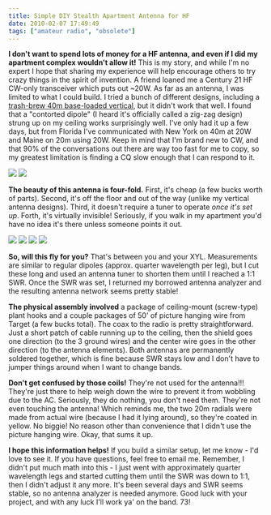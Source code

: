 ```yaml
---
title: Simple DIY Stealth Apartment Antenna for HF
date: 2010-02-07 17:49:49
tags: ["amateur radio", "obsolete"]
---
```




__I don't want to spend lots of money for a HF antenna, and even if I did my apartment complex wouldn't allow it!__ This is my story, and while I'm no expert I hope that sharing my experience will help encourage others to try crazy things in the spirit of invention. A friend loaned me a Century 21 HF CW-only transceiver which puts out ~20W. As far as an antenna, I was limited to what I could build. I tried a bunch of different designs, including a [trash-brew 40m base-loaded vertical](https://swharden.com/blog/2010-01-30-rainy-mornings-and-boring-bicuspids/), but it didn't work that well. I found that a "contorted dipole" (I heard it's officially called a zig-zag design) strung up on my ceiling works surprisingly well. I've only had it up a few days, but from Florida I've communicated with New York on 40m at 20W and Maine on 20m using 20W. Keep in mind that I'm brand new to CW, and that 90% of the conversations out there are way too fast for me to copy, so my greatest limitation is finding a CQ slow enough that I can respond to it.

<div class="text-center img-border">

![](https://swharden.com/static/2010/02/07/dipole_apartment_1.jpg)
![](https://swharden.com/static/2010/02/07/dipole_apartment_2.png)

</div>

__The beauty of this antenna is four-fold.__ First, it's cheap (a few bucks worth of parts). Second, it's off the floor and out of the way (unlike my vertical antenna designs). Third, it doesn't require a tuner to operate _once it's set up_. Forth, it's virtually invisible! Seriously, if you walk in my apartment you'd have no idea it's there unless someone points it out.

<div class="text-center img-border">

![](https://swharden.com/static/2010/02/07/IMG_3084.jpg)
![](https://swharden.com/static/2010/02/07/IMG_3091.jpg)
![](https://swharden.com/static/2010/02/07/IMG_3075.jpg)
![](https://swharden.com/static/2010/02/07/IMG_3074.jpg)

</div>

__So, will this fly for you?__ That's between you and your XYL. Measurements are similar to regular dipoles (approx. quarter wavelength per leg), but I cut these long and used an antenna tuner to shorten them until I reached a 1:1 SWR. Once the SWR was set, I returned my borrowed antenna analyzer and the resulting antenna network seems pretty stable!

__The physical assembly involved__ a package of ceiling-mount (screw-type) plant hooks and a couple packages of 50' of picture hanging wire from Target (a few bucks total). The coax to the radio is pretty straightforward. Just a short patch of cable running up to the ceiling, then the shield goes one direction (to the 3 ground wires) and the center wire goes in the other direction (to the antenna elements). Both antennas are permanently soldered together, which is fine because SWR stays low and I don't have to jumper things around when I want to change bands.

__Don't get confused by those coils!__ They're not used for the antenna!!! They're just there to help weigh down the wire to prevent it from wobbling due to the AC. Seriously, they do nothing, you don't need them. They're not even touching the antenna! Which reminds me, the two 20m radials were made from actual wire (because I had it lying around), so they're coated in yellow. No biggie! No reason other than convenience that I didn't use the picture hanging wire. Okay, that sums it up.

__I hope this information helps!__ If you build a similar setup, let me know - I'd love to see it. If you have questions, feel free to email me. Remember, I didn't put much math into this - I just went with approximately quarter wavelength legs and started cutting them until the SWR was down to 1:1, then I didn't adjust it any more. It's been several days and SWR seems stable, so no antenna analyzer is needed anymore. Good luck with your project, and with any luck I'll work ya' on the band. 73!

